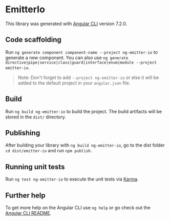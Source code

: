 # EmitterIo

This library was generated with [Angular CLI](https://github.com/angular/angular-cli) version 7.2.0.

## Code scaffolding

Run `ng generate component component-name --project ng-emitter-io` to generate a new component. You can also use `ng generate directive|pipe|service|class|guard|interface|enum|module --project emitter-io`.
> Note: Don't forget to add `--project ng-emitter-io` or else it will be added to the default project in your `angular.json` file. 

## Build

Run `ng build ng-emitter-io` to build the project. The build artifacts will be stored in the `dist/` directory.

## Publishing

After building your library with `ng build ng-emitter-io`, go to the dist folder `cd dist/emitter-io` and run `npm publish`.

## Running unit tests

Run `ng test ng-emitter-io` to execute the unit tests via [Karma](https://karma-runner.github.io).

## Further help

To get more help on the Angular CLI use `ng help` or go check out the [Angular CLI README](https://github.com/angular/angular-cli/blob/master/README.md).
